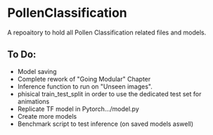 # PollenClassification
A repoaitory to hold all Pollen Classification related files and models.

## To Do:
- Model saving
- Complete rework of "Going Modular" Chapter
- Inference function to run on "Unseen images".
- phisical train_test_split in order to use the dedicated test set for animations
- Replicate TF model in Pytorch.../model.py
- Create more models
- Benchmark script to test inference (on saved models aswell)